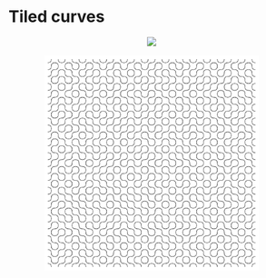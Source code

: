 # Tiled curves

<p align="center">
  <a href="https://codesandbox.io/s/github/mhyfritz/generative-art-speedrun-examples/tree/master/04-curves-tiled">
    <img src="https://codesandbox.io/static/img/play-codesandbox.svg">
  </a>
</p>

<p align="center">
  <img src="curves-tiled.png" width="75%" />
</p>
